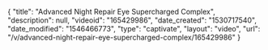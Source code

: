 {
    "title": "Advanced Night Repair Eye Supercharged Complex",
    "description": null,
    "videoid": "165429986",
    "date_created": "1530717540",
    "date_modified": "1546466773",
    "type": "captivate",
    "layout": "video",
    "url": "\/v\/advanced-night-repair-eye-supercharged-complex\/165429986"
}